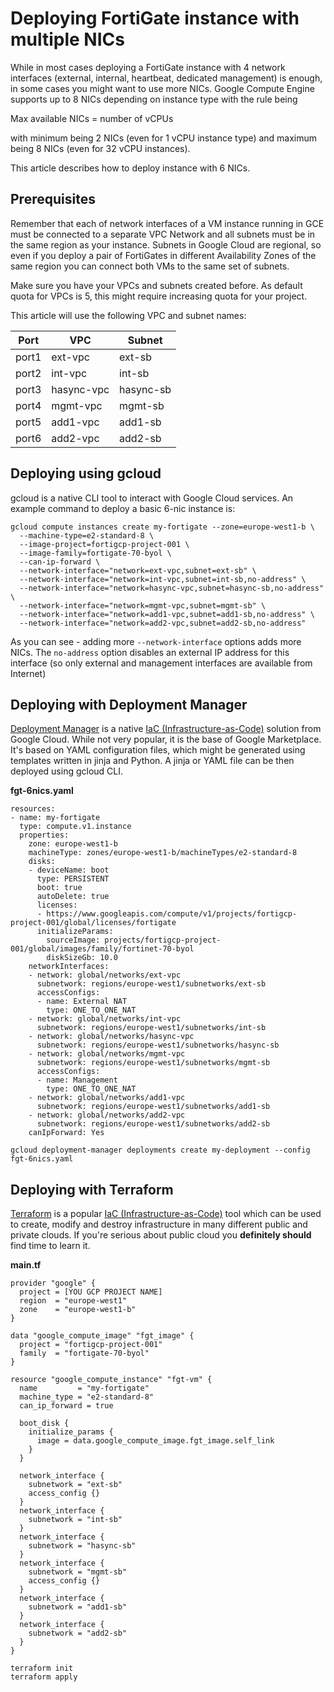 # Deploying FortiGate instance with multiple NICs
While in most cases deploying a FortiGate instance with 4 network interfaces (external, internal, heartbeat, dedicated management) is enough, in some cases you might want to use more NICs. Google Compute Engine supports up to 8 NICs depending on instance type with the rule being

Max available NICs = number of vCPUs

with minimum being 2 NICs (even for 1 vCPU instance type) and maximum being 8 NICs (even for 32 vCPU instances).

This article describes how to deploy instance with 6 NICs.

## Prerequisites
Remember that each of network interfaces of a VM instance running in GCE must be connected to a separate VPC Network and all subnets must be in the same region as your instance. Subnets in Google Cloud are regional, so even if you deploy a pair of FortiGates in different Availability Zones of the same region you can connect both VMs to the same set of subnets.

Make sure you have your VPCs and subnets created before. As default quota for VPCs is 5, this might require increasing quota for your project.

This article will use the following VPC and subnet names:

| Port | VPC | Subnet |
|------|-----|--------|
| port1 | ext-vpc | ext-sb |
| port2 | int-vpc | int-sb |
| port3 | hasync-vpc | hasync-sb |
| port4 | mgmt-vpc | mgmt-sb |
| port5 | add1-vpc | add1-sb |
| port6 | add2-vpc | add2-sb |


## Deploying using gcloud
gcloud is a native CLI tool to interact with Google Cloud services. An example command to deploy a basic 6-nic instance is:

```
gcloud compute instances create my-fortigate --zone=europe-west1-b \
  --machine-type=e2-standard-8 \
  --image-project=fortigcp-project-001 \
  --image-family=fortigate-70-byol \
  --can-ip-forward \
  --network-interface="network=ext-vpc,subnet=ext-sb" \
  --network-interface="network=int-vpc,subnet=int-sb,no-address" \
  --network-interface="network=hasync-vpc,subnet=hasync-sb,no-address" \
  --network-interface="network=mgmt-vpc,subnet=mgmt-sb" \
  --network-interface="network=add1-vpc,subnet=add1-sb,no-address" \
  --network-interface="network=add2-vpc,subnet=add2-sb,no-address"
```

As you can see - adding more `--network-interface` options adds more NICs. The `no-address` option disables an external IP address for this interface (so only external and management interfaces are available from Internet)

## Deploying with Deployment Manager
[Deployment Manager](https://cloud.google.com/deployment-manager/docs) is a native [IaC (Infrastructure-as-Code)](https://en.wikipedia.org/wiki/Infrastructure_as_code) solution from Google Cloud. While not very popular, it is the base of Google Marketplace. It's based on YAML configuration files, which might be generated using templates written in jinja and Python. A jinja or YAML file can be then deployed using gcloud CLI.

**fgt-6nics.yaml**

```
resources:
- name: my-fortigate
  type: compute.v1.instance
  properties:
    zone: europe-west1-b
    machineType: zones/europe-west1-b/machineTypes/e2-standard-8
    disks:
    - deviceName: boot
      type: PERSISTENT
      boot: true
      autoDelete: true
      licenses:
      - https://www.googleapis.com/compute/v1/projects/fortigcp-project-001/global/licenses/fortigate
      initializeParams:
        sourceImage: projects/fortigcp-project-001/global/images/family/fortinet-70-byol
        diskSizeGb: 10.0
    networkInterfaces:
    - network: global/networks/ext-vpc
      subnetwork: regions/europe-west1/subnetworks/ext-sb
      accessConfigs:
      - name: External NAT
        type: ONE_TO_ONE_NAT
    - network: global/networks/int-vpc
      subnetwork: regions/europe-west1/subnetworks/int-sb
    - network: global/networks/hasync-vpc
      subnetwork: regions/europe-west1/subnetworks/hasync-sb
    - network: global/networks/mgmt-vpc
      subnetwork: regions/europe-west1/subnetworks/mgmt-sb
      accessConfigs:
      - name: Management
        type: ONE_TO_ONE_NAT
    - network: global/networks/add1-vpc
      subnetwork: regions/europe-west1/subnetworks/add1-sb
    - network: global/networks/add2-vpc
      subnetwork: regions/europe-west1/subnetworks/add2-sb      
    canIpForward: Yes
```

```
gcloud deployment-manager deployments create my-deployment --config fgt-6nics.yaml
```

## Deploying with Terraform
[Terraform](https://www.terraform.io/) is a popular [IaC (Infrastructure-as-Code)](https://en.wikipedia.org/wiki/Infrastructure_as_code) tool which can be used to create, modify and destroy infrastructure in many different public and private clouds. If you're serious about public cloud you **definitely should** find time to learn it.

**main.tf**

```
provider "google" {
  project = [YOU GCP PROJECT NAME]
  region  = "europe-west1"
  zone    = "europe-west1-b"
}

data "google_compute_image" "fgt_image" {
  project = "fortigcp-project-001"
  family  = "fortigate-70-byol"
}

resource "google_compute_instance" "fgt-vm" {
  name         = "my-fortigate"
  machine_type = "e2-standard-8"
  can_ip_forward = true

  boot_disk {
    initialize_params {
      image = data.google_compute_image.fgt_image.self_link
    }
  }

  network_interface {
    subnetwork = "ext-sb"
    access_config {}
  }
  network_interface {
    subnetwork = "int-sb"
  }
  network_interface {
    subnetwork = "hasync-sb"
  }
  network_interface {
    subnetwork = "mgmt-sb"
    access_config {}
  }
  network_interface {
    subnetwork = "add1-sb"
  }
  network_interface {
    subnetwork = "add2-sb"
  }
}
```

```
terraform init
terraform apply
```
